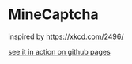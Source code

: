 # MineCaptcha
inspired by https://xkcd.com/2496/

[see it in action on github pages](https://eintyp.github.io/MineCaptcha/)
